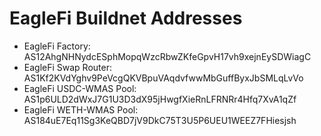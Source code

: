 # EagleFi Buildnet Addresses

- EagleFi Factory: AS12AhgNHNydcESphMopqWzcRbwZKfeGpvH17vh9xejnEySDWiagC
- EagleFi Swap Router: AS1Kf2KVdYghv9PeVcgQKVBpuVAqdvfwwMbGuffByxJbSMLqLvVo
- EagleFi USDC-WMAS Pool: AS1p6ULD2dWxJ7G1U3D3dX95jHwgfXieRnLFRNRr4Hfq7XvA1qZf
- EagleFi WETH-WMAS Pool: AS184uE7Eq11Sg3KeQBD7jV9DkC75T3U5P6UEU1WEEZ7FHiesjsh